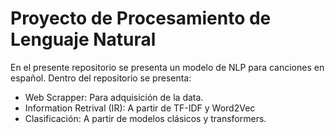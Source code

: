 # Proyecto de Procesamiento de Lenguaje Natural

En el presente repositorio se presenta un modelo de NLP para canciones en español. Dentro del repositorio se presenta:

- Web Scrapper: Para adquisición de la data.
- Information Retrival (IR): A partir de TF-IDF y Word2Vec
- Clasificación: A partir de modelos clásicos y transformers.
